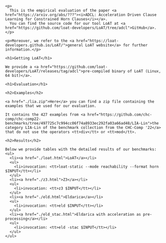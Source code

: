 <html>
  <head>
    <meta http-equiv="Content-Type" content="text/html;charset=utf-8" >
    <title>ADCL: Acceleration Driven Clause Learning for Constrained Horn Clauses</title>
    <style>
      table, th, td {border: 1px solid black;}
      td {text-align: center}
    </style>
  </head>
  <body>

    <p>
      This is the empirical evaluation of the paper <a href="https://arxiv.org/abs/???"><i>ADCL: Acceleration Driven Clause Learning for Constrained Horn Clauses</i></a>.
      You can find the source code for our tool LoAT at <a href="https://github.com/loat-developers/LoAT/tree/adcl">GitHub</a>.
    </p>

    <p>Moreover, we refer to the <a href="https://loat-developers.github.io/LoAT/">general LoAT website</a> for further information.</p>

    <h1>Getting LoAT</h1>

    We provide a <a href="https://github.com/loat-developers/LoAT/releases/tag/adcl">pre-compiled binary of LoAT (Linux, 64 bit)</a>.

    <h1>Evaluation</h1>

    <h2>Examples</h2>
    
    <a href="./lia.zip">Here</a> you can find a zip file containing the examples that we used for our evaluation.

    It contains the 427 examples from <a href="https://github.com/chc-comp/chc-comp22-benchmarks/tree/497725c7c994cc06f74a8933ec292fa03a66ad48/LIA-Lin">the category LIA-Lin of the benchmark collection from the CHC-Comp '22</a> that do not use the operators <tt>div</tt> or <tt>mod</tt>.

    <h2>Results</h2>

    Below we provide tables with the detailed results of our benchmarks:
    <ul>
      <li><a href="./loat.html">LoAT</a></li>
      <ul>
        <li>invocation: <tt>loat-static --mode reachability --format horn $INPUT</tt></li>
      </ul>
      <li><a href="./z3.html">Z3</a></li>
      <ul>
        <li>invocation: <tt>z3 $INPUT</tt></li>
      </ul>
      <li><a href="./eld.html">Eldarica</a></li>
      <ul>
        <li>invocation: <tt>eld $INPUT</tt></li>
      </ul>
      <li><a href="./eld_stac.html">Eldarica with acceleration as pre-processing</a></li>
      <ul>
        <li>invocation: <tt>eld -stac $INPUT</tt></li>
      </ul>
    </ul>

  </body>
</html>
